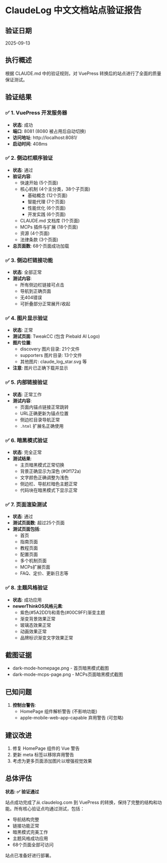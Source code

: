 # ClaudeLog 中文文档站点验证报告

## 验证日期
2025-09-13

## 执行概述
根据 CLAUDE.md 中的验证规则，对 VuePress 转换后的站点进行了全面的质量保证测试。

## 验证结果

### ✅ 1. VuePress 开发服务器
- **状态**: 成功
- **端口**: 8081 (8080 被占用后自动切换)
- **访问地址**: http://localhost:8081/
- **启动时间**: 408ms

### ✅ 2. 侧边栏顺序验证
- **状态**: 通过
- **验证内容**:
  - 快速开始 (5个页面)
  - 核心机制 (4个主分类，38个子页面)
    - 基础概念 (12个页面)
    - 智能代理 (7个页面)
    - 性能优化 (6个页面)
    - 开发实践 (6个页面)
  - CLAUDE.md 文档库 (1个页面)
  - MCPs 插件与扩展 (18个页面)
  - 资源 (4个页面)
  - 法律条款 (3个页面)
- **总页面数**: 68个页面成功加载

### ✅ 3. 侧边栏链接功能
- **状态**: 全部正常
- **测试内容**:
  - 所有侧边栏链接可点击
  - 导航到正确页面
  - 无404错误
  - 可折叠部分正常展开/收起

### ✅ 4. 图片显示验证
- **状态**: 正常
- **测试页面**: TweakCC (包含 Piebald AI Logo)
- **图片位置**:
  - discovery 图片目录: 21个文件
  - supporters 图片目录: 13个文件
  - 其他图片: claude_log_star.svg 等
- **注意**: 图片已正确下载并显示

### ✅ 5. 内部链接验证
- **状态**: 正常工作
- **测试内容**:
  - 页面内锚点链接正常跳转
  - URL正确更新为锚点位置
  - 侧边栏目录导航正常
  - `.html` 扩展名正确使用

### ✅ 6. 暗黑模式验证
- **状态**: 完全正常
- **测试结果**:
  - 主页暗黑模式正常切换
  - 背景正确显示为深色 (#0f172a)
  - 文字颜色正确调整为浅色
  - 侧边栏、导航栏暗色主题正常
  - 代码块在暗黑模式下显示正常

### ✅ 7. 页面渲染测试
- **状态**: 通过
- **测试页面数**: 超过25个页面
- **测试页面包括**:
  - 首页
  - 指南页面
  - 教程页面
  - 配置页面
  - 多个机制页面
  - MCPs扩展页面
  - FAQ、定价、更新日志等

### ✅ 8. 主题风格验证
- **状态**: 成功应用
- **newerThinkOS风格元素**:
  - 紫色(#5A2DD1)和青色(#00C9FF)渐变主题
  - 渐变背景效果正常
  - 玻璃态效果正常
  - 动画效果正常
  - 品牌标识渐变文字效果正常

## 截图证据
- dark-mode-homepage.png - 首页暗黑模式截图
- dark-mode-mcps-page.png - MCPs页面暗黑模式截图

## 已知问题
1. **控制台警告**:
   - HomePage 组件解析警告 (不影响功能)
   - apple-mobile-web-app-capable 弃用警告 (可忽略)

## 建议改进
1. 修复 HomePage 组件的 Vue 警告
2. 更新 meta 标签以移除弃用警告
3. 考虑为更多页面添加图片以增强视觉效果

## 总体评估
**状态: ✅ 验证通过**

站点成功完成了从 claudelog.com 到 VuePress 的转换，保持了完整的结构和功能。所有核心验证点均通过测试，包括：
- 导航结构完整
- 链接功能正常
- 暗黑模式完美工作
- 主题风格成功应用
- 68个页面全部可访问

站点已准备好进行部署。